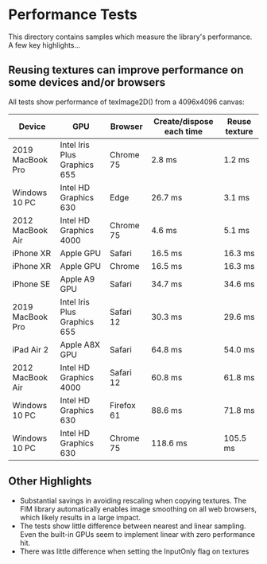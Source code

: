 # Performance Tests

This directory contains samples which measure the library's performance. A few key highlights...

## Reusing textures can improve performance on some devices and/or browsers

All tests show performance of texImage2D() from a 4096x4096 canvas:

| Device           | GPU                          | Browser    | Create/dispose each time | Reuse texture |
| ---------------- | ---------------------------- | ---------- | -------- | -------- |
| 2019 MacBook Pro | Intel Iris Plus Graphics 655 | Chrome 75  |   2.8 ms |   1.2 ms |
| Windows 10 PC    | Intel HD Graphics 630        | Edge       |  26.7 ms |   3.1 ms |
| 2012 MacBook Air | Intel HD Graphics 4000       | Chrome 75  |   4.6 ms |   5.1 ms |
| iPhone XR        | Apple GPU                    | Safari     |  16.5 ms |  16.3 ms |
| iPhone XR        | Apple GPU                    | Chrome     |  16.5 ms |  16.3 ms |
| iPhone SE        | Apple A9 GPU                 | Safari     |  34.7 ms |  34.6 ms |
| 2019 MacBook Pro | Intel Iris Plus Graphics 655 | Safari 12  |  30.3 ms |  29.6 ms |
| iPad Air 2       | Apple A8X GPU                | Safari     |  64.8 ms |  54.0 ms |
| 2012 MacBook Air | Intel HD Graphics 4000       | Safari 12  |  60.8 ms |  61.8 ms |
| Windows 10 PC    | Intel HD Graphics 630        | Firefox 61 |  88.6 ms |  71.8 ms |
| Windows 10 PC    | Intel HD Graphics 630        | Chrome 75  | 118.6 ms | 105.5 ms |

## Other Highlights

- Substantial savings in avoiding rescaling when copying textures. The FIM library automatically enables image
  smoothing on all web browsers, which likely results in a large impact.
- The tests show little difference between nearest and linear sampling. Even the built-in GPUs seem to implement linear
  with zero performance hit.
- There was little difference when setting the InputOnly flag on textures
